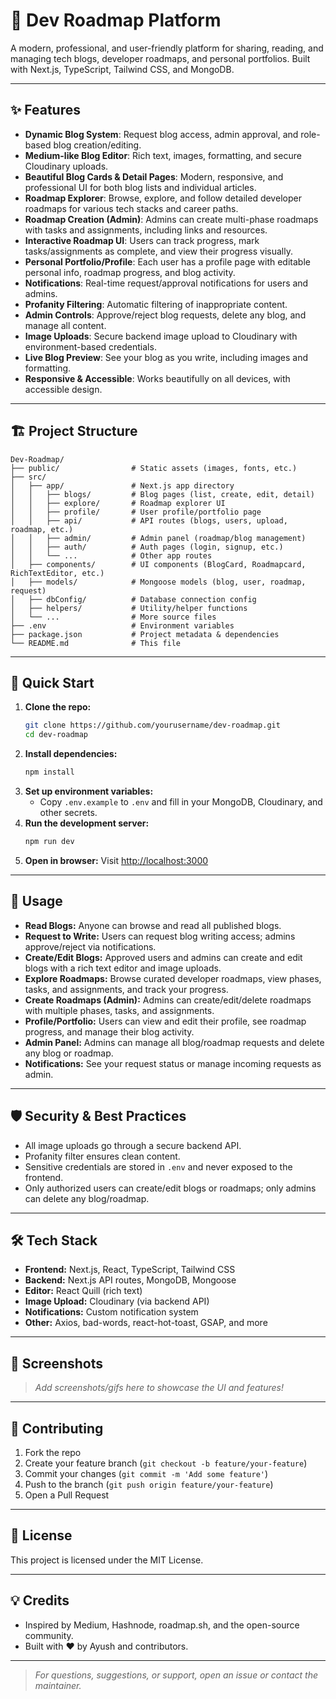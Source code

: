# 🚀 Dev Roadmap Platform

A modern, professional, and user-friendly platform for sharing, reading, and managing tech blogs, developer roadmaps, and personal portfolios. Built with Next.js, TypeScript, Tailwind CSS, and MongoDB.

---

## ✨ Features

- **Dynamic Blog System**: Request blog access, admin approval, and role-based blog creation/editing.
- **Medium-like Blog Editor**: Rich text, images, formatting, and secure Cloudinary uploads.
- **Beautiful Blog Cards & Detail Pages**: Modern, responsive, and professional UI for both blog lists and individual articles.
- **Roadmap Explorer**: Browse, explore, and follow detailed developer roadmaps for various tech stacks and career paths.
- **Roadmap Creation (Admin)**: Admins can create multi-phase roadmaps with tasks and assignments, including links and resources.
- **Interactive Roadmap UI**: Users can track progress, mark tasks/assignments as complete, and view their progress visually.
- **Personal Portfolio/Profile**: Each user has a profile page with editable personal info, roadmap progress, and blog activity.
- **Notifications**: Real-time request/approval notifications for users and admins.
- **Profanity Filtering**: Automatic filtering of inappropriate content.
- **Admin Controls**: Approve/reject blog requests, delete any blog, and manage all content.
- **Image Uploads**: Secure backend image upload to Cloudinary with environment-based credentials.
- **Live Blog Preview**: See your blog as you write, including images and formatting.
- **Responsive & Accessible**: Works beautifully on all devices, with accessible design.

---

## 🏗️ Project Structure

```
Dev-Roadmap/
├── public/                # Static assets (images, fonts, etc.)
├── src/
│   ├── app/               # Next.js app directory
│   │   ├── blogs/         # Blog pages (list, create, edit, detail)
│   │   ├── explore/       # Roadmap explorer UI
│   │   ├── profile/       # User profile/portfolio page
│   │   ├── api/           # API routes (blogs, users, upload, roadmap, etc.)
│   │   ├── admin/         # Admin panel (roadmap/blog management)
│   │   ├── auth/          # Auth pages (login, signup, etc.)
│   │   └── ...            # Other app routes
│   ├── components/        # UI components (BlogCard, Roadmapcard, RichTextEditor, etc.)
│   ├── models/            # Mongoose models (blog, user, roadmap, request)
│   ├── dbConfig/          # Database connection config
│   ├── helpers/           # Utility/helper functions
│   └── ...                # More source files
├── .env                   # Environment variables
├── package.json           # Project metadata & dependencies
└── README.md              # This file
```

---

## 🚦 Quick Start

1. **Clone the repo:**
   ```bash
   git clone https://github.com/yourusername/dev-roadmap.git
   cd dev-roadmap
   ```
2. **Install dependencies:**
   ```bash
   npm install
   ```
3. **Set up environment variables:**
   - Copy `.env.example` to `.env` and fill in your MongoDB, Cloudinary, and other secrets.
4. **Run the development server:**
   ```bash
   npm run dev
   ```
5. **Open in browser:**
   Visit [http://localhost:3000](http://localhost:3000)

---

## 📝 Usage

- **Read Blogs:** Anyone can browse and read all published blogs.
- **Request to Write:** Users can request blog writing access; admins approve/reject via notifications.
- **Create/Edit Blogs:** Approved users and admins can create and edit blogs with a rich text editor and image uploads.
- **Explore Roadmaps:** Browse curated developer roadmaps, view phases, tasks, and assignments, and track your progress.
- **Create Roadmaps (Admin):** Admins can create/edit/delete roadmaps with multiple phases, tasks, and assignments.
- **Profile/Portfolio:** Users can view and edit their profile, see roadmap progress, and manage their blog activity.
- **Admin Panel:** Admins can manage all blog/roadmap requests and delete any blog or roadmap.
- **Notifications:** See your request status or manage incoming requests as admin.

---

## 🛡️ Security & Best Practices

- All image uploads go through a secure backend API.
- Profanity filter ensures clean content.
- Sensitive credentials are stored in `.env` and never exposed to the frontend.
- Only authorized users can create/edit blogs or roadmaps; only admins can delete any blog/roadmap.

---

## 🛠️ Tech Stack

- **Frontend:** Next.js, React, TypeScript, Tailwind CSS
- **Backend:** Next.js API routes, MongoDB, Mongoose
- **Editor:** React Quill (rich text)
- **Image Upload:** Cloudinary (via backend API)
- **Notifications:** Custom notification system
- **Other:** Axios, bad-words, react-hot-toast, GSAP, and more

---

## 📸 Screenshots

> _Add screenshots/gifs here to showcase the UI and features!_

---

## 🤝 Contributing

1. Fork the repo
2. Create your feature branch (`git checkout -b feature/your-feature`)
3. Commit your changes (`git commit -m 'Add some feature'`)
4. Push to the branch (`git push origin feature/your-feature`)
5. Open a Pull Request

---

## 📄 License

This project is licensed under the MIT License.

---

## 💡 Credits

- Inspired by Medium, Hashnode, roadmap.sh, and the open-source community.
- Built with ❤️ by Ayush and contributors.

---

> _For questions, suggestions, or support, open an issue or contact the maintainer._